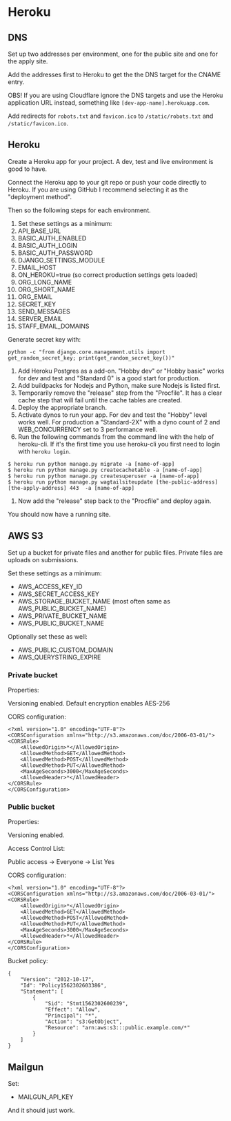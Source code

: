 # Heroku

## DNS

Set up two addresses per environment, one for the public site and one for the apply site.

Add the addresses first to Heroku to get the the DNS target for the CNAME entry.

OBS! If you are using Cloudflare ignore the DNS targets and use the Heroku application URL instead, something like `[dev-app-name].herokuapp.com`.

Add redirects for `robots.txt` and `favicon.ico` to `/static/robots.txt` and `/static/favicon.ico`.

## Heroku

Create a Heroku app for your project. A dev, test and live environment is good to have.

Connect the Heroku app to your git repo or push your code directly to Heroku. If you are using GitHub I recommend selecting it as the "deployment method".

Then so the following steps for each environment.

1. Set these settings as a minimum:
2. API\_BASE\_URL
3. BASIC\_AUTH\_ENABLED
4. BASIC\_AUTH\_LOGIN
5. BASIC\_AUTH\_PASSWORD
6. DJANGO\_SETTINGS\_MODULE
7. EMAIL\_HOST
8. ON\_HEROKU=true (so correct production settings gets loaded)
9. ORG\_LONG\_NAME
10. ORG\_SHORT\_NAME
11. ORG\_EMAIL
12. SECRET\_KEY
13. SEND\_MESSAGES
14. SERVER\_EMAIL
15. STAFF\_EMAIL\_DOMAINS

Generate secret key with:

```
python -c "from django.core.management.utils import get_random_secret_key; print(get_random_secret_key())"
```

1. Add Heroku Postgres as a add-on. "Hobby dev" or "Hobby basic" works for dev and test and "Standard 0" is a good start for production.
2. Add buildpacks for Nodejs and Python, make sure Nodejs is listed first.
3. Temporarily remove the "release" step from the "Procfile". It has a clear cache step that will fail until the cache tables are created.
4. Deploy the appropriate branch.
5. Activate dynos to run your app. For dev and test the "Hobby" level works well. For production a "Standard-2X" with a dyno count of 2 and WEB\_CONCURRENCY set to 3 performance well.
6. Run the following commands from the command line with the help of heroku-cli. If it's the first time you use heroku-cli you first need to login with `heroku login`.

```
$ heroku run python manage.py migrate -a [name-of-app]
$ heroku run python manage.py createcachetable -a [name-of-app]
$ heroku run python manage.py createsuperuser -a [name-of-app]
$ heroku run python manage.py wagtailsiteupdate [the-public-address] [the-apply-address] 443  -a [name-of-app]
```

1. Now add the "release" step back to the "Procfile" and deploy again.

You should now have a running site.

## AWS S3

Set up a bucket for private files and another for public files. Private files are uploads on submissions.

Set these settings as a minimum:

* AWS\_ACCESS\_KEY\_ID
* AWS\_SECRET\_ACCESS\_KEY
* AWS\_STORAGE\_BUCKET\_NAME (most often same as AWS\_PUBLIC\_BUCKET\_NAME)
* AWS\_PRIVATE\_BUCKET\_NAME
* AWS\_PUBLIC\_BUCKET\_NAME

Optionally set these as well:

* AWS\_PUBLIC\_CUSTOM\_DOMAIN
* AWS\_QUERYSTRING\_EXPIRE

### Private bucket

Properties:

Versioning enabled. Default encryption enables AES-256

CORS configuration:

```
<?xml version="1.0" encoding="UTF-8"?>
<CORSConfiguration xmlns="http://s3.amazonaws.com/doc/2006-03-01/">
<CORSRule>
    <AllowedOrigin>*</AllowedOrigin>
    <AllowedMethod>GET</AllowedMethod>
    <AllowedMethod>POST</AllowedMethod>
    <AllowedMethod>PUT</AllowedMethod>
    <MaxAgeSeconds>3000</MaxAgeSeconds>
    <AllowedHeader>*</AllowedHeader>
</CORSRule>
</CORSConfiguration>
```

### Public bucket

Properties:

Versioning enabled.

Access Control List:

Public access -> Everyone -> List Yes

CORS configuration:

```
<?xml version="1.0" encoding="UTF-8"?>
<CORSConfiguration xmlns="http://s3.amazonaws.com/doc/2006-03-01/">
<CORSRule>
    <AllowedOrigin>*</AllowedOrigin>
    <AllowedMethod>GET</AllowedMethod>
    <AllowedMethod>POST</AllowedMethod>
    <AllowedMethod>PUT</AllowedMethod>
    <MaxAgeSeconds>3000</MaxAgeSeconds>
    <AllowedHeader>*</AllowedHeader>
</CORSRule>
</CORSConfiguration>
```

Bucket policy:

```
{
    "Version": "2012-10-17",
    "Id": "Policy1562302603386",
    "Statement": [
        {
            "Sid": "Stmt1562302600239",
            "Effect": "Allow",
            "Principal": "*",
            "Action": "s3:GetObject",
            "Resource": "arn:aws:s3:::public.example.com/*"
        }
    ]
}
```

## Mailgun

Set:

* MAILGUN\_API\_KEY

And it should just work.
